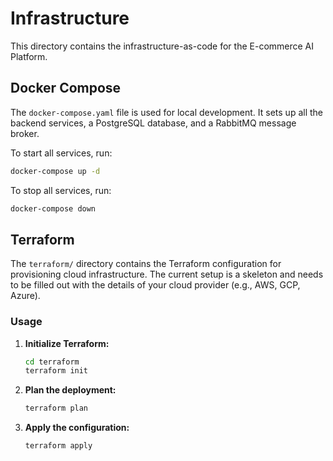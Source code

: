# Infrastructure

This directory contains the infrastructure-as-code for the E-commerce AI Platform.

## Docker Compose

The `docker-compose.yaml` file is used for local development. It sets up all the backend services, a PostgreSQL database, and a RabbitMQ message broker.

To start all services, run:
```bash
docker-compose up -d
```

To stop all services, run:
```bash
docker-compose down
```

## Terraform

The `terraform/` directory contains the Terraform configuration for provisioning cloud infrastructure. The current setup is a skeleton and needs to be filled out with the details of your cloud provider (e.g., AWS, GCP, Azure).

### Usage

1.  **Initialize Terraform:**
    ```bash
    cd terraform
    terraform init
    ```

2.  **Plan the deployment:**
    ```bash
    terraform plan
    ```

3.  **Apply the configuration:**
    ```bash
    terraform apply
